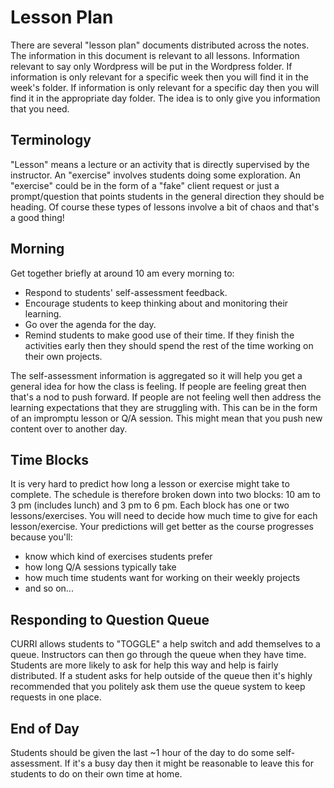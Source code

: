 # Lesson Plan

There are several "lesson plan" documents distributed across the notes. The information in this document is relevant to all lessons. Information relevant to say only Wordpress will be put in the Wordpress folder. If information is only relevant for a specific week then you will find it in the week's folder. If information is only relevant for a specific day then you will find it in the appropriate day folder. The idea is to only give you information that you need.

## Terminology

"Lesson" means a lecture or an activity that is directly supervised by the instructor. An "exercise" involves students doing some exploration. An "exercise" could be in the form of a "fake" client request or just a prompt/question that points students in the general direction they should be heading. Of course these types of lessons involve a bit of chaos and that's a good thing!

## Morning

Get together briefly at around 10 am every morning to:

* Respond to students' self-assessment feedback.
* Encourage students to keep thinking about and monitoring their learning.
* Go over the agenda for the day.
* Remind students to make good use of their time. If they finish the activities early then they should spend the rest of the time working on their own projects.

The self-assessment information is aggregated so it will help you get a general idea for how the class is feeling. If people are feeling great then that's a nod to push forward. If people are not feeling well then address the learning expectations that they are struggling with. This can be in the form of an impromptu lesson or Q/A session. This might mean that you push new content over to another day.

## Time Blocks

It is very hard to predict how long a lesson or exercise might take to complete. The schedule is therefore broken down into two blocks: 10 am to 3 pm (includes lunch) and 3 pm to 6 pm. Each block has one or two lessons/exercises. You will need to decide how much time to give for each lesson/exercise. Your predictions will get better as the course progresses because you'll:

* know which kind of exercises students prefer
* how long Q/A sessions typically take
* how much time students want for working on their weekly projects
* and so on...

## Responding to Question Queue 

CURRI allows students to "TOGGLE" a help switch and add themselves to a queue. Instructors can then go through the queue when they have time. Students are more likely to ask for help this way and help is fairly distributed. If a student asks for help outside of the queue then it's highly recommended that you politely ask them use the queue system to keep requests in one place.

## End of Day

Students should be given the last ~1 hour of the day to do some self-assessment. If it's a busy day then it might be reasonable to leave this for students to do on their own time at home.